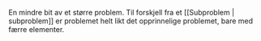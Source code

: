 En mindre bit av et større problem. Til forskjell fra et [[Subproblem | subproblem]] er problemet helt likt det opprinnelige problemet, bare med færre elementer.